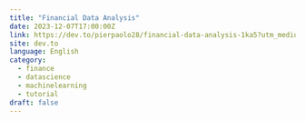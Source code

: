```yaml
---
title: "Financial Data Analysis"
date: 2023-12-07T17:00:00Z
link: https://dev.to/pierpaolo28/financial-data-analysis-1ka5?utm_medium=RSS&utm_source=news.12bit.vn
site: dev.to
language: English
category:
  - finance
  - datascience
  - machinelearning
  - tutorial
draft: false
---
```

